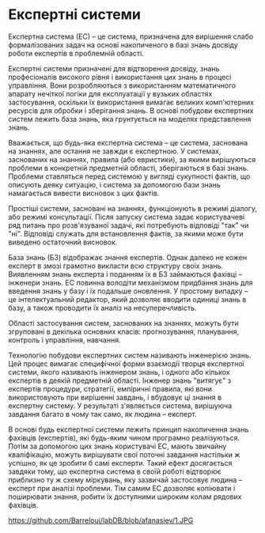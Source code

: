 # Експертні системи
Експертна система (ЕС) – це система, призначена для вирішення слабо формалізованих задач на основі накопиченого в базі знань досвіду роботи експертів в проблемній області.

Експертні системи призначені для відтворення досвіду, знань професіоналів високого рівня і використання цих знань в процесі управління. Вони розробляються з використанням математичного апарату нечіткої логіки для експлуатації у вузьких областях застосування, оскільки їх використання вимагає великих комп'ютерних ресурсів для обробки і зберігання знань. В основі побудови експертних систем лежить база знань, яка грунтується на моделях представлення знань.

Вважається, що будь-яка експертна система – це система, заснована на знаннях, але остання не завжди є експертною. У системах, заснованих на знаннях, правила (або евристики), за якими вирішуються проблеми в конкретній предметній області, зберігаються в базі знань. Проблеми ставляться перед системою у вигляді сукупності фактів, що описують деяку ситуацію, і система за допомогою бази знань намагається вивести висновок з цих фактів.

Простіші системи, засновані на знаннях, функціонують в режимі діалогу, або режимі консультації. Після запуску система задає користувачеві ряд питань про розв'язуваної задачі, які потребують відповіді "так" чи "ні". Відповіді служать для встановлення фактів, за якими може бути виведено остаточний висновок.

База знань (БЗ) відображає знання експертів. Однак далеко не кожен експерт в змозі грамотно викласти всю структуру своїх знань. Виявленням знань експерта і поданням їх в БЗ займаються фахівці – інженери знань. ЕС повинна володіти механізмом придбання знань для введення знань у базу і їх подальше оновлення. У простому випадку – це інтелектуальний редактор, який дозволяє вводити одиниці знань в базу, а також проводити їх аналіз на несуперечливість.

Області застосування систем, заснованих на знаннях, можуть бути згруповані в декілька основних класів: прогнозування, планування, контроль і управління, навчання.

Технологію побудови експертних систем називають інженерією знань. Цей процес вимагає специфічної форми взаємодії творця експертної системи, якого називають інженером знань, і одного або кількох експертів в деякій предметній області. Інженер знань "витягує" з експертів процедури, стратегії, емпіричні правила, які вони використовують при вирішенні завдань, і вбудовує ці знання в експертну систему. У результаті з'являється система, вирішуюча завдання багато в чому так само, як людина – експерт.

В основі будь експертної системи лежить принцип накопичення знань фахівців (експертів), які будь-яким чином програмно реалізуються. Потім за допомогою цих знань користувачі ЕС, мають звичайну кваліфікацію, можуть вирішувати свої поточні завдання настільки ж успішно, як це зробити б самі експерти. Такий ефект досягається завдяки тому, що експертна система в своїй роботі відтворює приблизно ту ж схему міркувань, яку зазвичай застосовує людина – експерт при аналізі проблеми. Тім самим ЕС дозволяє копіювати і поширювати знання, робити їх доступними широким колам рядових фахівців.

https://github.com/Barreloui/labDB/blob/afanasiev/1.JPG
